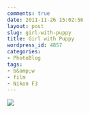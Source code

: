 ```yaml
---
comments: true
date: 2011-11-26 15:02:56
layout: post
slug: girl-with-puppy
title: Girl with Puppy
wordpress_id: 4857
categories:
- PhotoBlog
tags:
- b&amp;w
- film
- Nikon F3
---
```


![](http://ryanfitzer.com/main/wp-content/uploads/2011/11/girl-w-puppy.jpg)
